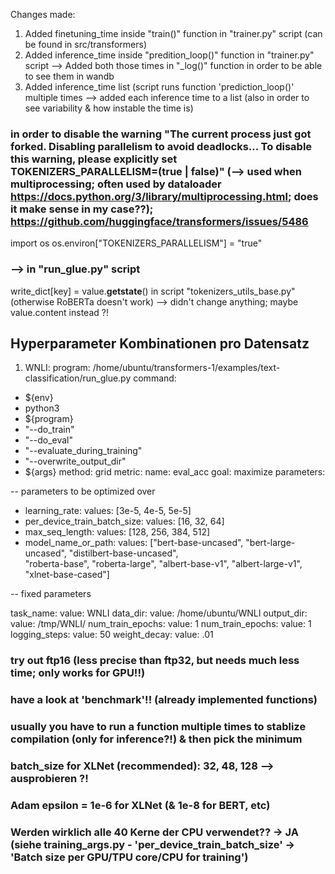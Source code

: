 Changes made:

1) Added finetuning_time inside "train()" function in "trainer.py" script (can be found in src/transformers)
2) Added inference_time inside "predition_loop()" function in "trainer.py" script
--> Added both those times in "_log()" function in order to be able to see them in wandb
3) Added inference_time list (script runs function 'prediction_loop()' multiple times --> added each inference time to a list (also in order to see variability 
  & how instable the time is)

### in order to disable the warning "The current process just got forked. Disabling parallelism to avoid deadlocks... To disable this warning, please explicitly set TOKENIZERS_PARALLELISM=(true | false)" (--> used when multiprocessing; often used by dataloader https://docs.python.org/3/library/multiprocessing.html; does it make sense in my case??); https://github.com/huggingface/transformers/issues/5486
import os
os.environ["TOKENIZERS_PARALLELISM"] = "true"
### --> in "run_glue.py" script

write_dict[key] = value.__getstate__() in script "tokenizers_utils_base.py" (otherwise RoBERTa doesn't work)
--> didn't change anything; maybe value.content instead ?!

## Hyperparameter Kombinationen pro Datensatz

1) WNLI:
  program: /home/ubuntu/transformers-1/examples/text-classification/run_glue.py
command:
  - ${env}
  - python3
  - ${program}
  - "--do_train" 
  - "--do_eval" 
  - "--evaluate_during_training" 
  - "--overwrite_output_dir"
  - ${args}
method: grid
metric:
  name: eval_acc
  goal: maximize
parameters:
  
  -- parameters to be optimized over
  
  - learning_rate:
      values: [3e-5, 4e-5, 5e-5]
  - per_device_train_batch_size:
      values: [16, 32, 64]
  - max_seq_length:
      values: [128, 256, 384, 512]
  - model_name_or_path:
      values: ["bert-base-uncased", "bert-large-uncased", 
      "distilbert-base-uncased",  
      "roberta-base", "roberta-large",
      "albert-base-v1", "albert-large-v1",
      "xlnet-base-cased"]
  
  -- fixed parameters
  
  task_name: 
    value: WNLI
  data_dir: 
    value: /home/ubuntu/WNLI 
  output_dir: 
    value: /tmp/WNLI/
  num_train_epochs:
    value: 1
  num_train_epochs:
    value: 1
  logging_steps:
    value: 50
  weight_decay:
    value: .01
    
    
### try out ftp16 (less precise than ftp32, but needs much less time; only works for GPU!!)

### have a look at 'benchmark'!! (already implemented functions)
### usually you have to run a function multiple times to stablize compilation (only for inference?!) & then pick the minimum

### batch_size for XLNet (recommended): 32, 48, 128 --> ausprobieren ?!
### Adam epsilon = 1e-6 for XLNet (& 1e-8 for BERT, etc)

### Werden wirklich alle 40 Kerne der CPU verwendet?? -> JA (siehe training_args.py - 'per_device_train_batch_size' -> 'Batch size per GPU/TPU core/CPU for training')

